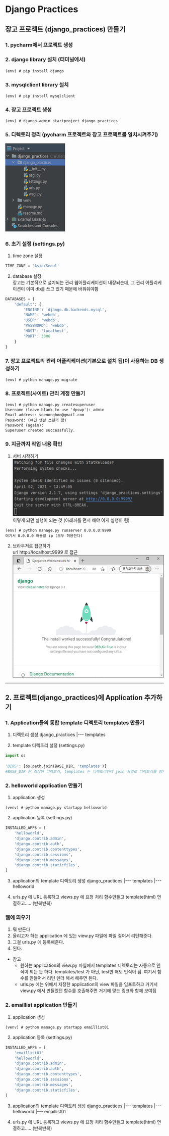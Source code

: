 # Django Practices

## 장고 프로젝트 (django_practices) 만들기

### 1. pycharm에서 프로젝트 생성

### 2. django library 설치 (터미널에서)
````shell
(env) # pip install django
````
### 3. mysqlclient library 설치
```shell
(env) # pip install mysqlclient
```

### 4. 장고 프로젝트 생성
```shell
(env) # django-admin startproject django_practices
```

### 5. 디렉토리 정리 (pycharm 프로젝트와 장고 프로젝트를 일치시켜주기)

![img.png](img.png)

### 6. 초기 설정 (settings.py)
1) time zone 설정
```python
TIME_ZONE = 'Asia/Seoul'
```
2) database 설정<br>
    장고는 기본적으로 설치되는 관리 웹어플리케이션이 내장되는데, 그 관리 어플리케이션이
    이미 db를 쓰고 있기 때문에 바꿔줘야함
```python
DATABASES = {
    'default': {
        'ENGINE': 'django.db.backends.mysql',
        'NAME': 'webdb',
        'USER': 'webdb',
        'PASSWORD': 'webdb',
        'HOST': 'localhost',
        'PORT': 3306
    }
}
```

### 7. 장고 프로젝트의 관리 어플리케이션(기본으로 설치 됨)이 사용하는 DB 생성하기
```shell
(env) # python manage.py migrate
```

### 8. 프로젝트(사이트) 관리 계정 만들기
```shell
(env) # python manage.py createsuperuser
Username (leave blank to use 'dpswp'): admin
Email address: seeoonghoo@gmail.com
Password: (여긴 맨날 쓰던거 함)
Password (again):
Superuser created successfully.
```

### 9. 지금까지 작업 내용 확인
1) 서버 시작하기<br>
    ![img_1.png](img_1.png) <BR>
    이렇게 되면 실행이 되는 것 (아래꺼를 먼저 해야 이게 실행이 됨)
```shell
(env) # python manage.py runserver 0.0.0.0:9999
여기서 0.0.0.0 허용할 ip (모두 허용한다)
```


2) 브라우저로 접근하기 <br>
url http://localhost:9999 로 접근
   ![img_2.png](img_2.png)
   
---------------------------------------------------------------------

## 2. 프로젝트(django_practices)에 Application 추가하기

### 1. Application들의 통합 template 디렉토리 templates 만들기
1) 디렉토리 생성
django_practices
|--- templates
   
2) template 디렉토리 설정 (settings.py)
```python
import os

'DIRS': [os.path.join(BASE_DIR, 'templates')]
#BASE_DIR 은 최상위 디렉토리, templates 는 디렉토리인데 join 저걸로 디렉토리를 함쳐줌
 ```

### 2. helloworld application 만들기
1) application 생성
```shellworld
(venv) # python manage.py startapp helloworld
```

2) application 등록 (settings.py)
```python
INSTALLED_APPS = [
    'helloworld',
    'django.contrib.admin',
    'django.contrib.auth',
    'django.contrib.contenttypes',
    'django.contrib.sessions',
    'django.contrib.messages',
    'django.contrib.staticfiles',
]
```

3) application의 template 디렉토리 생성
django_practices
|--- templates
    |--- helloworld
   
4) urls.py 에 URL 등록하고 views.py 에 요청 처리 
   함수만들고 template(html) 연결하고..... (반복반복)
   
### 웹에 띄우기

1. 뭐 만든다
2. 올리고자 하는 application 에 있는 view.py 파일에 파일 걸어서 리턴해준다.
3. 그걸 urls.py 에 등록해준다.
4. 된다.

- 참고
    - 원하는 application의 view.py 파일에서
    templates 디렉토리는 자동으로 인식이 되는 듯 하다. 
    templates/test 가 아닌, test만 해도 인식이 됨.
    여기서 함수를 만들어서 리턴 렌더 해서 해주면 된다.
    - urls.py 에는 위에서 지정한 application의 view 파일을 임포트하고
    거기서 view.py 에서 만들었던 함수를 호출해주면 거기에 맞는 링크와 함께 보여짐
      
### 2. emaillist application 만들기
1) application 생성
```shellworld
(venv) # python manage.py startapp emaillist01
```

2) application 등록 (settings.py)
```python
INSTALLED_APPS = [
    'emaillist01'
    'helloworld',
    'django.contrib.admin',
    'django.contrib.auth',
    'django.contrib.contenttypes',
    'django.contrib.sessions',
    'django.contrib.messages',
    'django.contrib.staticfiles',
]
```

3) application의 template 디렉토리 생성
django_practices
|--- templates
    |--- helloworld 
    |--- emaillist01
   
4) urls.py 에 URL 등록하고 views.py 에 요청 처리 
   함수만들고 template(html) 연결하고..... (반복반복)